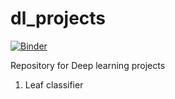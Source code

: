 # dl_projects

[![Binder](https://mybinder.org/badge_logo.svg)](https://mybinder.org/v2/gh/digitalanandh/dl_projects/master?urlpath=%2Fvoila%2Frender%2Fleaf_classifier.ipynb)

Repository for Deep learning projects
1. Leaf classifier
